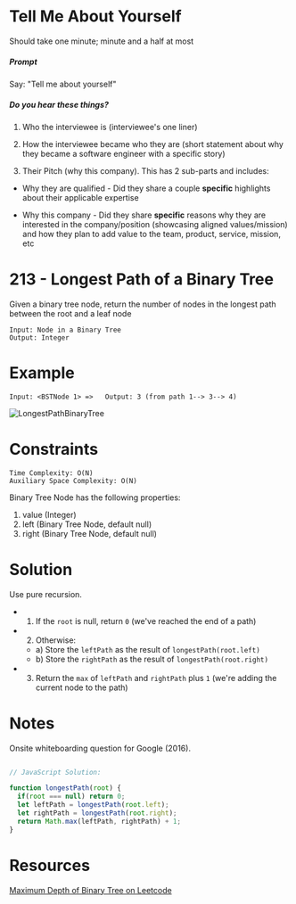 # Tell Me About Yourself

Should take one minute; minute and a half at most

##### Prompt

Say: "Tell me about yourself"

##### Do you hear these things?

1. Who the interviewee is (interviewee's one liner)

2. How the interviewee became who they are (short statement about why they became a software engineer with a specific story)

3. Their Pitch (why this company). This has 2 sub-parts and includes:

  - Why they are qualified - Did they share a couple
  **specific** highlights about their applicable expertise

  - Why this company - Did they share **specific** reasons
  why they are interested in the company/position
  (showcasing aligned values/mission) and how they plan to
  add value to the team, product, service, mission, etc

# 213 - Longest Path of a Binary Tree

Given a binary tree node, return the number of nodes in the longest path between the root and a leaf node

```
Input: Node in a Binary Tree
Output: Integer
```

# Example
```
Input: <BSTNode 1> =>   Output: 3 (from path 1--> 3--> 4)     
```

![LongestPathBinaryTree](http://res.cloudinary.com/outco-io/image/upload/v1521248026/LongestPathBinaryTree.png)

# Constraints
```
Time Complexity: O(N)
Auxiliary Space Complexity: O(N)
```
Binary Tree Node has the following properties:
1) value (Integer)
2) left (Binary Tree Node, default null)
3) right (Binary Tree Node, default null)

# Solution

Use pure recursion.

* 1) If the `root` is null, return `0` (we've reached the end of a path)

* 2) Otherwise:
  * a) Store the `leftPath` as the result of `longestPath(root.left)`
  * b) Store the `rightPath` as the result of `longestPath(root.right)`


* 3) Return the `max` of `leftPath` and `rightPath` plus `1` (we're adding the current node to the path)


# Notes

Onsite whiteboarding question for Google (2016).

```javascript

// JavaScript Solution:

function longestPath(root) {
  if(root === null) return 0;
  let leftPath = longestPath(root.left);
  let rightPath = longestPath(root.right);
  return Math.max(leftPath, rightPath) + 1;
}

```
# Resources
[Maximum Depth of Binary Tree on Leetcode](https://leetcode.com/problems/maximum-depth-of-binary-tree/)
